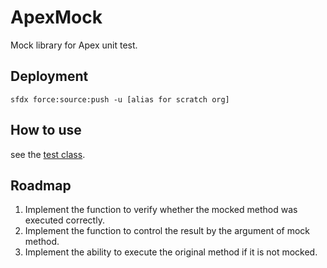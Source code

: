# ApexMock
Mock library for Apex unit test.

## Deployment
`sfdx force:source:push -u [alias for scratch org]`

## How to use
see the [test class](force-app/test/classes/mock/ApexMockTest.cls).

## Roadmap
1. Implement the function to verify whether the mocked method was executed correctly.
1. Implement the function to control the result by the argument of mock method.
1. Implement the ability to execute the original method if it is not mocked.
